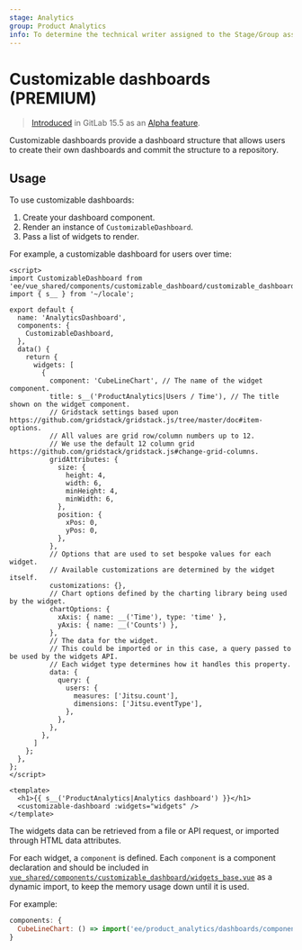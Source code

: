 ```yaml
---
stage: Analytics
group: Product Analytics
info: To determine the technical writer assigned to the Stage/Group associated with this page, see https://about.gitlab.com/handbook/product/ux/technical-writing/#assignments
---
```


# Customizable dashboards **(PREMIUM)**

> [Introduced](https://gitlab.com/gitlab-org/gitlab/-/merge_requests/98610) in GitLab 15.5 as an [Alpha feature](../../policy/alpha-beta-support.md#alpha-features).

Customizable dashboards provide a dashboard structure that allows users to create
their own dashboards and commit the structure to a repository.

## Usage

To use customizable dashboards:

1. Create your dashboard component.
1. Render an instance of `CustomizableDashboard`.
1. Pass a list of widgets to render.

For example, a customizable dashboard for users over time:

```vue
<script>
import CustomizableDashboard from 'ee/vue_shared/components/customizable_dashboard/customizable_dashboard.vue';
import { s__ } from '~/locale';

export default {
  name: 'AnalyticsDashboard',
  components: {
    CustomizableDashboard,
  },
  data() {
    return {
      widgets: [
        {
          component: 'CubeLineChart', // The name of the widget component.
          title: s__('ProductAnalytics|Users / Time'), // The title shown on the widget component.
          // Gridstack settings based upon https://github.com/gridstack/gridstack.js/tree/master/doc#item-options.
          // All values are grid row/column numbers up to 12.
          // We use the default 12 column grid https://github.com/gridstack/gridstack.js#change-grid-columns.
          gridAttributes: {
            size: {
              height: 4,
              width: 6,
              minHeight: 4,
              minWidth: 6,
            },
            position: {
              xPos: 0,
              yPos: 0,
            },
          },
          // Options that are used to set bespoke values for each widget.
          // Available customizations are determined by the widget itself.
          customizations: {},
          // Chart options defined by the charting library being used by the widget.
          chartOptions: {
            xAxis: { name: __('Time'), type: 'time' },
            yAxis: { name: __('Counts') },
          },
          // The data for the widget.
          // This could be imported or in this case, a query passed to be used by the widgets API.
          // Each widget type determines how it handles this property.
          data: {
            query: {
              users: {
                measures: ['Jitsu.count'],
                dimensions: ['Jitsu.eventType'],
              },
            },
          },
        },
      ]
    };
  },
};
</script>

<template>
  <h1>{{ s__('ProductAnalytics|Analytics dashboard') }}</h1>
  <customizable-dashboard :widgets="widgets" />
</template>
```

The widgets data can be retrieved from a file or API request, or imported through HTML data attributes.

For each widget, a `component` is defined. Each `component` is a component declaration and should be included in
[`vue_shared/components/customizable_dashboard/widgets_base.vue`](https://gitlab.com/gitlab-org/gitlab/blob/master/ee/app/assets/javascripts/vue_shared/components/customizable_dashboard/widgets_base.vue)
as a dynamic import, to keep the memory usage down until it is used.

For example:

```javascript
components: {
  CubeLineChart: () => import('ee/product_analytics/dashboards/components/widgets/cube_line_chart.vue')
}
```
